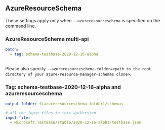 ## AzureResourceSchema

These settings apply only when `--azureresourceschema` is specified on the command line.

### AzureResourceSchema multi-api

``` yaml $(azureresourceschema) && $(multiapi)
batch:
  - tag: schema-testbase-2020-12-16-alpha
  
```

Please also specify `--azureresourceschema-folder=<path to the root directory of your azure-resource-manager-schemas clone>`.

### Tag: schema-testbase-2020-12-16-alpha and azureresourceschema

``` yaml $(tag) == 'schema-testbase-2020-12-16-alpha' && $(azureresourceschema)
output-folder: $(azureresourceschema-folder)/schemas

# all the input files in this apiVersion
input-file:
  - Microsoft.TestBase/stable/2020-12-16-alpha/testbase.json
```
